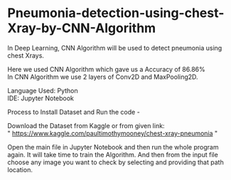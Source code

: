 # Pneumonia-detection-using-chest-Xray-by-CNN-Algorithm
In Deep Learning, CNN Algorithm will be used to detect pneumonia using chest Xrays.  

Here we used CNN Algorithm which gave us a Accuracy of 86.86%  
In CNN Algorithm we use 2 layers of Conv2D and MaxPooling2D.  

Language Used: Python  
IDE: Jupyter Notebook  

Process to Install Dataset and Run the code -

Download the Dataset from Kaggle or from given link:  
" https://www.kaggle.com/paultimothymooney/chest-xray-pneumonia "  

Open the main file in Jupyter Notebook and then run the whole program again. It will take time to train the Algorithm. And then from the input file choose any image you want to check by selecting and providing that path location.

